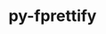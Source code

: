 ---
title: "py-fprettify"
layout: cache
categories: [package, develop]
meta: {"compilers": ["apple-clang@=16.0.0", "gcc@=10.2.1", "gcc@=10.5.0", "gcc@=13.3.0", "gcc@=7.5.0"], "num_specs": 14, "num_specs_by_stack": {"developer-tools": 4, "developer-tools-aarch64-linux-gnu": 3, "developer-tools-darwin": 3, "developer-tools-manylinux2014": 1, "developer-tools-x86_64_v3-linux-gnu": 3, "root": 14}, "oss": ["centos7", "rhel8", "sequoia", "ubuntu18.04"], "platforms": ["darwin", "linux"], "stacks": ["developer-tools", "developer-tools-aarch64-linux-gnu", "developer-tools-darwin", "developer-tools-manylinux2014", "developer-tools-x86_64_v3-linux-gnu", "root"], "targets": ["aarch64", "x86_64_v3"], "versions": ["0.3.7"]}
spec_details: [{"compiler": "apple-clang@=16.0.0", "hash": "2cfqcfalexrsmovuisylzrflo3vfop3h", "os": "sequoia", "platform": "darwin", "size": "-", "stacks": ["developer-tools-darwin", "root"], "target": "aarch64", "variants": ["build_system=python_pip"], "versions": ["0.3.7"]}, {"compiler": "gcc@=13.3.0", "hash": "diqm26zmevzzn6h4jq5mjjo4fpi3i3wn", "os": "rhel8", "platform": "linux", "size": "-", "stacks": ["developer-tools-aarch64-linux-gnu", "root"], "target": "aarch64", "variants": ["build_system=python_pip"], "versions": ["0.3.7"]}, {"compiler": "apple-clang@=16.0.0", "hash": "gu2h63rb2ykcp3zqje6tm6d63e42dsyp", "os": "sequoia", "platform": "darwin", "size": "-", "stacks": ["developer-tools-darwin", "root"], "target": "aarch64", "variants": ["build_system=python_pip"], "versions": ["0.3.7"]}, {"compiler": "gcc@=13.3.0", "hash": "j5lcf7fqacrzatvh3u74xc63fczuzaoy", "os": "rhel8", "platform": "linux", "size": "-", "stacks": ["developer-tools-aarch64-linux-gnu", "root"], "target": "aarch64", "variants": ["build_system=python_pip"], "versions": ["0.3.7"]}, {"compiler": "gcc@=7.5.0", "hash": "j6hvv4nfqasjkvsvttaie5ntffno64jk", "os": "ubuntu18.04", "platform": "linux", "size": "-", "stacks": ["developer-tools", "root"], "target": "x86_64_v3", "variants": ["build_system=python_pip"], "versions": ["0.3.7"]}, {"compiler": "gcc@=10.2.1", "hash": "kfjidmpj47xvc6i3tbiribthzurfnf4s", "os": "centos7", "platform": "linux", "size": "-", "stacks": ["developer-tools-manylinux2014", "root"], "target": "x86_64_v3", "variants": ["build_system=python_pip"], "versions": ["0.3.7"]}, {"compiler": "apple-clang@=16.0.0", "hash": "mnlax7tlckk3245qsjccjkpbvbdejvea", "os": "sequoia", "platform": "darwin", "size": "-", "stacks": ["developer-tools-darwin", "root"], "target": "aarch64", "variants": ["build_system=python_pip"], "versions": ["0.3.7"]}, {"compiler": "gcc@=7.5.0", "hash": "qg2gonzpro6heqm26bgoh6dd2wb2wcyq", "os": "ubuntu18.04", "platform": "linux", "size": "-", "stacks": ["developer-tools", "root"], "target": "x86_64_v3", "variants": ["build_system=python_pip"], "versions": ["0.3.7"]}, {"compiler": "gcc@=10.5.0", "hash": "qglp5yadlvc7ya5bwikp55re2ye37ag6", "os": "centos7", "platform": "linux", "size": "-", "stacks": ["developer-tools-x86_64_v3-linux-gnu", "root"], "target": "x86_64_v3", "variants": ["build_system=python_pip"], "versions": ["0.3.7"]}, {"compiler": "gcc@=13.3.0", "hash": "sibcepwfyk2iym43ia7nm4dpteip4eb3", "os": "rhel8", "platform": "linux", "size": "-", "stacks": ["developer-tools-aarch64-linux-gnu", "root"], "target": "aarch64", "variants": ["build_system=python_pip"], "versions": ["0.3.7"]}, {"compiler": "gcc@=7.5.0", "hash": "ut3lhgsvb5efjhimi2tmns7uuyfuodsy", "os": "ubuntu18.04", "platform": "linux", "size": "-", "stacks": ["developer-tools", "root"], "target": "x86_64_v3", "variants": ["build_system=python_pip"], "versions": ["0.3.7"]}, {"compiler": "gcc@=10.5.0", "hash": "uucnbnqfxyk33ngmkggtb7y6jj3si2ni", "os": "centos7", "platform": "linux", "size": "-", "stacks": ["developer-tools-x86_64_v3-linux-gnu", "root"], "target": "x86_64_v3", "variants": ["build_system=python_pip"], "versions": ["0.3.7"]}, {"compiler": "gcc@=7.5.0", "hash": "y5ehpmrxhk4rpxdqurs6wqnllqrycmpq", "os": "ubuntu18.04", "platform": "linux", "size": "-", "stacks": ["developer-tools", "root"], "target": "x86_64_v3", "variants": ["build_system=python_pip"], "versions": ["0.3.7"]}, {"compiler": "gcc@=10.5.0", "hash": "yzwqjlikxll5qodmz3rhxsmfz6we4leu", "os": "centos7", "platform": "linux", "size": "-", "stacks": ["developer-tools-x86_64_v3-linux-gnu", "root"], "target": "x86_64_v3", "variants": ["build_system=python_pip"], "versions": ["0.3.7"]}]
---
